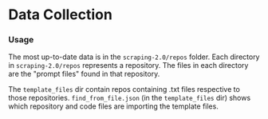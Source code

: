 # Data Collection

### Usage
The most up-to-date data is in the `scraping-2.0/repos` folder. Each directory in `scraping-2.0/repos` 
represents a repository. The files in each directory are the "prompt files" found in that repository.

The `template_files` dir contain repos containing .txt files respective to those repositories. 
`find_from_file.json` (in the `template_files` dir) shows which repository and code files are importing the template files.